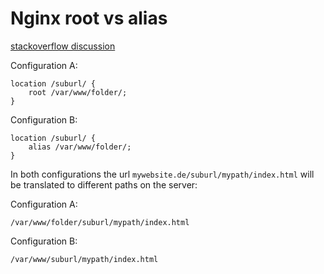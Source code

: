 # Nginx root vs alias

[stackoverflow discussion](https://stackoverflow.com/questions/10631933/nginx-static-file-serving-confusion-with-root-alias)

Configuration A:

```
location /suburl/ {
	root /var/www/folder/;
}
```

Configuration B:

```
location /suburl/ {
	alias /var/www/folder/;
}
```

In both configurations the url `mywebsite.de/suburl/mypath/index.html` will be translated to different paths on the server:

Configuration A:

`/var/www/folder/suburl/mypath/index.html` 

Configuration B:

`/var/www/suburl/mypath/index.html` 